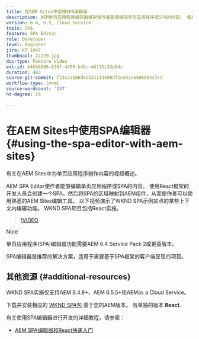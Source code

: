 ```yaml
---
title: 在AEM Sites中使用SPA编辑器
description: AEM单页应用程序编辑器框架使作者能够编辑单页应用程序或SPA的内容。 使用React框架的开发人员可创建SPA，然后将SPA的区域映射到AEM组件，从而让作者使用熟悉的AEM Sites编辑工具。
version: 6.4, 6.5, Cloud Service
topic: SPA
feature: SPA Editor
role: Developer
level: Beginner
jira: KT-1047
thumbnail: 22229.jpg
doc-type: Feature Video
exl-id: 645b6986-830f-4409-b46c-ddf15c33e84c
duration: 483
source-git-commit: f23c2ab86d42531113690df2e342c65060b5c7cd
workflow-type: tm+mt
source-wordcount: '237'
ht-degree: 1%

---
```


# 在AEM Sites中使用SPA编辑器 {#using-the-spa-editor-with-aem-sites}

有关在AEM Sites中为单页应用程序创作内容的视频概述。

AEM SPA Editor使作者能够编辑单页应用程序或SPA的内容。 使用React框架的开发人员会创建一个SPA，然后将SPA的区域映射到AEM组件，从而使作者可以使用熟悉的AEM Sites编辑工具。 以下视频演示了WKND SPA示例站点的某些上下文内编辑功能。 WKND SPA项目包括React实施。

>[!VIDEO](https://video.tv.adobe.com/v/22229?quality=12&learn=on)

>[!NOTE]
>
> 单页应用程序(SPA)编辑器功能需要AEM 6.4 Service Pack 2或更高版本。
>
> SPA编辑器是推荐的解决方案，适用于需要基于SPA框架的客户端呈现的项目。

## 其他资源 {#additional-resources}

WKND SPA实施仅支持AEM 6.4.8+、AEM 6.5.5+和AEMas a Cloud Service。

下载并安装相应的 [WKND SPA包](https://github.com/adobe/aem-guides-wknd-spa/releases) 基于您的AEM版本。 有单独的版本 **React**.

有关使用SPA编辑器进行开发的详细教程，请参阅：

* [AEM SPA编辑器和React快速入门](https://experienceleague.adobe.com/docs/experience-manager-learn/getting-started-with-aem-headless/spa-editor/react/overview.html)
